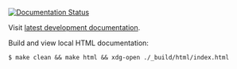 [![Documentation Status](https://readthedocs.org/projects/rtm-wrapper/badge/?version=develop)](https://rtm-wrapper.readthedocs.io/en/develop/?badge=develop)

Visit [latest development documentation](https://rtm-wrapper.readthedocs.io/en/develop/).

Build and view local HTML documentation:
```shell
$ make clean && make html && xdg-open ./_build/html/index.html
```
